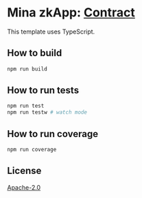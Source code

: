# Mina zkApp: [Contract](https://berkeley.minaexplorer.com/transaction/CkpZqRj514EA1q4EwEJZDWwzHn9qDtYdvApGDoCgjsdnszVHe3dWB)

This template uses TypeScript.

## How to build

```sh
npm run build
```

## How to run tests

```sh
npm run test
npm run testw # watch mode
```

## How to run coverage

```sh
npm run coverage
```

## License

[Apache-2.0](LICENSE)
